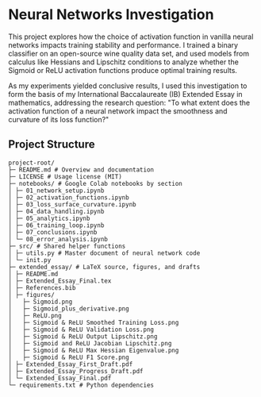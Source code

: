 # Neural Networks Investigation
This project explores how the choice of activation function in vanilla neural networks impacts training stability and performance. I trained a binary classifier on an open-source wine quality data set, and used models from calculus like Hessians and Lipschitz conditions to analyze whether the Sigmoid or ReLU activation functions produce optimal training results.

As my experiments yielded conclusive results, I used this investigation to form the basis of my International Baccalaureate (IB) Extended Essay in mathematics, addressing the research question: "To what extent does the activation function of a neural network impact the smoothness and curvature of its loss function?"

## Project Structure
```
project-root/
├─ README.md # Overview and documentation
├─ LICENSE # Usage license (MIT)
├─ notebooks/ # Google Colab notebooks by section
│ ├─ 01_network_setup.ipynb
│ ├─ 02_activation_functions.ipynb
│ ├─ 03_loss_surface_curvature.ipynb
│ ├─ 04_data_handling.ipynb
│ ├─ 05_analytics.ipynb
│ ├─ 06_training_loop.ipynb
│ ├─ 07_conclusions.ipynb
│ └─ 08_error_analysis.ipynb
├─ src/ # Shared helper functions
│ ├─ utils.py # Master document of neural network code
│ └─ init.py
├─ extended_essay/ # LaTeX source, figures, and drafts
│ ├─ README.md
│ ├─ Extended_Essay_Final.tex
│ ├─ References.bib
│ ├─ figures/
│   ├─ Sigmoid.png
│   ├─ Sigmoid_plus_derivative.png
│   ├─ ReLU.png
│   ├─ Sigmoid & ReLU Smoothed Training Loss.png
│   ├─ Sigmoid & ReLU Validation Loss.png
│   ├─ Sigmoid & ReLU Output Lipschitz.png
│   ├─ Sigmoid and ReLU Jacobian Lipschitz.png
│   ├─ Sigmoid & ReLU Max Hessian Eigenvalue.png
│   ├─ Sigmoid & ReLU F1 Score.png
│ ├─ Extended_Essay_First_Draft.pdf
│ ├─ Extended_Essay_Progress_Draft.pdf
│ └─ Extended_Essay_Final.pdf
└─ requirements.txt # Python dependencies
```
